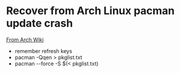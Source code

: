 # Recover from Arch Linux pacman update crash

[From Arch Wiki](https://wiki.archlinux.org/index.php/pacman#Pacman_crashes_during_an_upgrade)

- remember refresh keys
- pacman -Qqen > pkglist.txt
- pacman --force -S $(< pkglist.txt)
